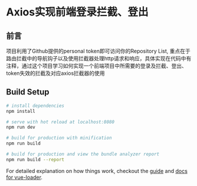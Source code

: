 # Axios实现前端登录拦截、登出

## 前言
项目利用了Github提供的personal token即可访问你的Repository List, 重点在于路由拦截中的导航钩子以及使用拦截器处理http请求和响应，具体实现在代码中有注释，通过这个项目学习如何实现一个前端项目中所需要的登录及拦截、登出、token失效的拦截及对应axios拦截器的使用

## Build Setup

``` bash
# install dependencies
npm install

# serve with hot reload at localhost:8080
npm run dev

# build for production with minification
npm run build

# build for production and view the bundle analyzer report
npm run build --report
```

For detailed explanation on how things work, checkout the [guide](http://vuejs-templates.github.io/webpack/) and [docs for vue-loader](http://vuejs.github.io/vue-loader).
